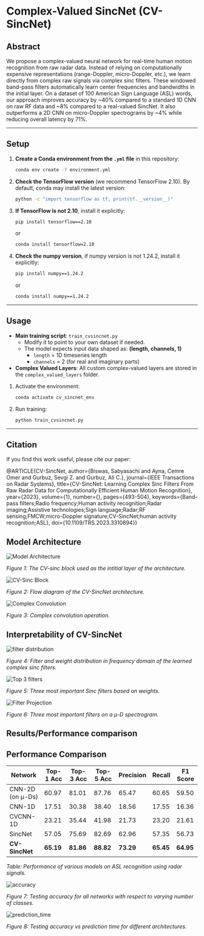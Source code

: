 # Complex-Valued SincNet (CV-SincNet)

## Abstract
We propose a complex-valued neural network for real-time human motion recognition from raw radar data. Instead of relying on computationally expensive representations (range-Doppler, micro-Doppler, etc.), we learn directly from complex raw signals via complex sinc filters. These windowed band-pass filters automatically learn center frequencies and bandwidths in the initial layer. On a dataset of 100 American Sign Language (ASL) words, our approach improves accuracy by ~40% compared to a standard 1D CNN on raw RF data and ~8% compared to a real-valued SincNet. It also outperforms a 2D CNN on micro-Doppler spectrograms by ~4% while reducing overall latency by 71%.

---

## Setup
1. **Create a Conda environment from the `.yml` file** in this repository:
   ```bash
   conda env create -f environment.yml
   ```
2. **Check the TensorFlow version** (we recommend TensorFlow 2.10). By default, conda may install the latest version:
   ```bash
   python -c "import tensorflow as tf; print(tf.__version__)"
   ```
3. **If TensorFlow is not 2.10**, install it explicitly:
   ```bash
   pip install tensorflow==2.10
   ```
   or
   ```bash
   conda install tensorflow=2.10
   ```
4. **Check the numpy version**, if numpy version is not 1.24.2, install it explicitly:
   ```bash
   pip install numpy==1.24.2
   ```
   or
   ```bash
   conda install numpy==1.24.2
   ```
---

## Usage
- **Main training script**: `train_cvsincnet.py`
  - Modify it to point to your own dataset if needed.
  - The model expects input data shaped as: **(length, channels, 1)**
    - `length` = 1D timeseries length
    - `channels` = 2 (for real and imaginary parts)
- **Complex Valued Layers**: All custom complex-valued layers are stored in the `complex_valued_layers` folder.

1. Activate the environment:
   ```bash
   conda activate cv_sincnet_env
   ```
2. Run training:
   ```bash
   python train_cvsincnet.py
   ```

---

## Citation
If you find this work useful, please cite our paper:

@ARTICLE{CV-SincNet,
  author={Biswas, Sabyasachi and Ayna, Cemre Omer and Gurbuz, Sevgi Z. and Gurbuz, Ali C.},
  journal={IEEE Transactions on Radar Systems}, 
  title={CV-SincNet: Learning Complex Sinc Filters From Raw Radar Data for Computationally Efficient Human Motion Recognition}, 
  year={2023},
  volume={1},
  number={},
  pages={493-504},
  keywords={Band-pass filters;Radio frequency;Human activity recognition;Radar imaging;Assistive technologies;Sign language;Radar;RF sensing;FMCW;micro-Doppler signature;CV-SincNet;human activity recognition;ASL},
  doi={10.1109/TRS.2023.3310894}}

## Model Architecture

![Model Architecture](images/block_dia.jpg)

*Figure 1: The CV-sinc block used as the intitial layer of the architecture.*

![CV-Sinc Block](images/sinc_block.jpg)

*Figure 2: Flow diagram of the CV-SincNet architecture.*

![Complex Convolution](images/conv.jpg)

*Figure 3: Complex convolution operation.*

## Interpretability of CV-SincNet

![filter distribution](images/filter_distribution.jpg)

*Figure 4: Filter and weight distribution in frequency domain of the learned complex sinc filters.*

![Top 3 filters](images/top3filters.jpg)

*Figure 5: Three most important Sinc filters based on weights.*

![Filter Projection](images/filter_md.jpg)

*Figure 6: Three most important filters on a μ-D spectrogram.*

## Results/Performance comparison

## Performance Comparison

| **Network**        | **Top-1 Acc** | **Top-3 Acc** | **Top-5 Acc** | **Precision** | **Recall** | **F1 Score** |
|--------------------|---------------|---------------|---------------|---------------|------------|-------------|
| CNN-2D (on μ-Ds)   | 60.97         | 81.01         | 87.76         | 65.47         | 60.65      | 59.50       |
| CNN-1D             | 17.51         | 30.38         | 38.40         | 18.56         | 17.55      | 16.36       |
| CVCNN-1D           | 23.21         | 35.44         | 41.98         | 21.73         | 23.20      | 21.61       |
| SincNet            | 57.05         | 75.69         | 82.69         | 62.96         | 57.35      | 56.73       |
| **CV-SincNet**     | **65.19**     | **81.86**     | **88.82**     | **73.29**     | **65.45**  | **64.95**   |

*Table: Performance of various models on ASL recognition using radar signals.*


![accuracy](images/varying_class.jpg)

*Figure 7: Testing accuracy for all networks with respect to varying number of classes.*

![prediction_time](images/prediction_time.jpg)

*Figure 8: Testing accuracy vs prediction time for different architectures.*



